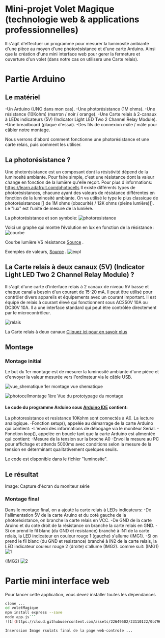 # Mini-projet Volet Magique (technologie web & applications professionnelles)
Il s'agit d'effectuer un programme pour mesurer la luminosité ambiante d'une pièce au moyen d'une photorésistance et d'une carte Arduino. 
Ainsi que la création d'une mini interface web pour gerer la fermeture et ouverture d'un volet (dans notre cas on utilisera une Carte relais).
# Partie Arduino

## Le matériel

-Un Arduino (UNO dans mon cas).
-Une photorésistance (1M ohms).
-Une résistance (10Kohm) (marron / noir / orange).
-Une Carte relais à 2-canaux à LEDs indicateurs (5V) (Indicator Light LED Two 2 Channel Relay Module).
-Une breadboard (plaque d'essai).
-Des fils de connexion mâle / mâle pour câbler notre montage.

Nous verrons d'abord comment fonctionne une photorésistance et une carte relais, puis comment les utiliser.

## La photorésistance ?

Une photorésistance est un composant dont la résistivité dépend de la luminosité ambiante. Pour faire simple, c'est une résistance dont la valeur change en fonction de la lumière qu'elle reçoit. Pour plus d'informations: https://learn.adafruit.com/photocells
Il existe différents types de photorésistances, chacune ayant des valeurs de résistance différentes en fonction de la luminosité ambiante. On va utilisé le type le plus classique de photorésistances [[ de 1M ohms (obscurité) / 12K ohms (pleine lumière)]]. 
Le "lux" est l'unité de mesure de la lumière.

La photorésistance et son symbole:
![photoresistance](https://cloud.githubusercontent.com/assets/22649502/23108994/e8da7fdc-f714-11e6-965d-3e9b4dff0516.png)

Voici un graphe qui montre l’évolution en lux en fonction de la résistance :
![courbe](https://cloud.githubusercontent.com/assets/22649502/23108854/7a0ce532-f713-11e6-8e6d-d63227ee49d0.jpg)

Courbe lumière VS résistance [Source](https://cdn.instructables.com/FNE/0LR9/FVS7L1OF/FNE0LR9FVS7L1OF.MEDIUM.gif) .


Exemples de valeurs, [Source](https://fr.wikipedia.org/wiki/Lux_%28unit%C3%A9%29) .
![expl](https://cloud.githubusercontent.com/assets/22649502/23108896/e6ec5f16-f713-11e6-930d-dee17ef601dc.png)

## La Carte relais à deux canaux (5V) (Indicator Light LED Two 2 Channel Relay Module) ?

Il s'agit d'une carte d'interface relais à 2 canaux de niveau 5V basse et chaque canal a besoin d'un courant de 15-20 mA. Il peut être utilisé pour contrôler divers appareils et équipements avec un courant important. Il est équipé de relais à courant élevé qui fonctionnent sous AC250V 10A ou DC30V 10A. Il a une interface standard qui peut être contrôlée directement par le microcontrôleur.

![relais](https://cloud.githubusercontent.com/assets/22649502/23108922/367fd85a-f714-11e6-9fd8-506e276bca64.png)

La Carte relais à deux canaux [Cliquez ici pour en savoir plus](https://www.sunfounder.com/wiki/index.php?title=2_Channel_5V_Relay_Module)

## Montage

### Montage initial

Le but du 1er montage est de mesurer la luminosité ambiante d'une pièce et d'envoyer la valeur mesurée vers l'ordinateur via le câble USB.

![vue_shematique](https://cloud.githubusercontent.com/assets/22649502/23108944/6e6f10b4-f714-11e6-9577-0072add79ce5.png)
1er montage vue shematique

![photocellmontage](https://cloud.githubusercontent.com/assets/22649502/23108961/9b7d965c-f714-11e6-95cc-cd0efcff7fc0.png)
1ère Vue du prototypage du montage

#### Le code du programme Arduino sous [Arduino IDE](https://www.arduino.cc/en/main/software) contient:
La photoresistance et resistance 10Kohm sont connectés à A0.
La lecture analogique.
-Fonction setup(), appelée au démarrage de la carte Arduino qui contient:
    -L'envoi des informations de débogage via le moniteur Serial.
-Fonction loop(), appelée en boucle tant que la carte Arduino est alimentée qui contient:
    -Mesure de la tension sur la broche A0
    -Envoi la mesure au PC pour affichage et attends 5000ms avec conditions selon la mesure de la tension en déterminant qualitativement quelques seuils.
    
Le code est disponible dans le fichier "luminosite".

## Le résultat

Image: Capture d'écran du moniteur série

### Montage final

Dans le montage final, on a ajouté la carte relais à LEDs indicateurs:
-De l'allimentation 5V de la carte Aruino et du coté gauche de la photorésistance, on branche la carte relais en VCC.
-De GND de la carte Aruino et du coté droit de la résistance on branche la carte relais en GND.
-Si on prend le fil blanc (du GND et resistance) branché à IN1 de la carte relais, la LED indicateur en couleur rouge 1 (gauche) s'allume (IMG1).
-Si on prend le fil blanc (du GND et resistance) branché à IN2 de la carte relais, la LED indicateur couleur rouge 2 (droite) s'allume (IMG2).
comme suit:
(IMG1)
![1](https://cloud.githubusercontent.com/assets/22649502/23109088/e56bcbc0-f715-11e6-91db-d8439e09c3a8.png)

(IMG2)
![2](https://cloud.githubusercontent.com/assets/22649502/23109292/1f2a0a50-f718-11e6-90a6-1ebe7a11f0dd.png)

# Partie mini interface web

Pour lancer cette application, vous devez installer toutes les dépendances
```bash
clone ...
cd voletMagique
npm install express --save
node app.js```
![1](https://cloud.githubusercontent.com/assets/22649502/23110122/0b796922-f71f-11e6-92ea-de7fb5031ae8.png)

Inserssion Image rsulats final de la page web-controle ...

